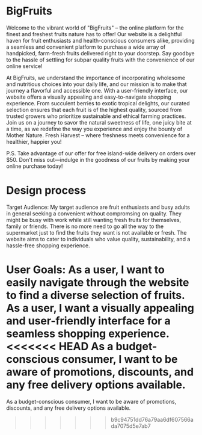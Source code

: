 # BigFruits

Welcome to the vibrant world of "BigFruits" – the online platform for the finest and freshest fruits nature has to offer! Our website is a delightful haven for fruit enthusiasts and health-conscious consumers alike, providing a seamless and convenient platform to purchase a wide array of handpicked, farm-fresh fruits delivered right to your doorstep. Say goodbye to the hassle of settling for subpar quality fruits with the convenience of our online service!

At BigFruits, we understand the importance of incorporating wholesome and nutritious choices into your daily life, and our mission is to make that journey a flavorful and accessible one. With a user-friendly interface, our website offers a visually appealing and easy-to-navigate shopping experience. From succulent berries to exotic tropical delights, our curated selection ensures that each fruit is of the highest quality, sourced from trusted growers who prioritize sustainable and ethical farming practices. Join us on a journey to savor the natural sweetness of life, one juicy bite at a time, as we redefine the way you experience and enjoy the bounty of Mother Nature. Fresh Harvest – where freshness meets convenience for a healthier, happier you!

P.S. Take advantage of our offer for free island-wide delivery on orders over $50. Don't miss out—indulge in the goodness of our fruits by making your online purchase today!

# Design process

Target Audience:
My target audience are fruit enthusiasts and busy adults in general seeking a convenient without compromsing on quality. They might be busy with work while still wanting fresh fruits for themselves, family or friends. There is no more need to go all the way to the supermarket just to find the fruits they want is not available or fresh. The website aims to cater to individuals who value quality, sustainability, and a hassle-free shopping experience.


User Goals:
As a user, I want to easily navigate through the website to find a diverse selection of  fruits.
As a user, I want a visually appealing and user-friendly interface for a seamless shopping experience.
<<<<<<< HEAD
As a budget-conscious consumer, I want to be aware of promotions, discounts, and any free delivery options available.
=======
As a budget-conscious consumer, I want to be aware of promotions, discounts, and any free delivery options available.









>>>>>>> b9c94751dd76a79aa6df607566ada7075d5e7ab7
